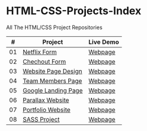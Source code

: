 # HTML-CSS-Projects-Index

All The HTML/CSS Project Repositories

|  #  | Project                                                                                 | Live Demo                                                           |
| :-: | --------------------------------------------------------------------------------------- | ------------------------------------------------------------------- |
| 01  | [Netflix Form](https://github.com/kadirzkaya/Netflix)                                   | [Webpage](https://kadirzkaya.github.io/Netflix/)                    |
| 02  | [Chechout Form](https://github.com/kadirzkaya/Checkout-Form)                            | [Webpage](https://kadirzkaya.github.io/Checkout-Form/)              |
| 03  | [Website Page Design](https://github.com/kadirzkaya/Website-Design)                     | [Webpage](https://kadirzkaya.github.io/Website-Design/)             |
| 04  | [Team Members Page](https://github.com/kadirzkaya/Team-Members-Page)                    | [Webpage](https://kadirzkaya.github.io/Team-Members-Page/)          |
| 05  | [Google Landing Page](https://github.com/kadirzkaya/Google-Landing-Page)                | [Webpage](https://kadirzkaya.github.io/Google-Landing-Page/)        |
| 06  | [Parallax Website](https://github.com/keremilhan/Parallax-Website)                      | [Webpage](https://keremilhan.github.io/Parallax-Website/)           |
| 07  | [Portfolio Website](https://github.com/keremilhan/portfolio-website)                    | [Webpage](https://keremilhan.github.io/portfolio-website/)          |
| 08  | [SASS Project](https://github.com/keremilhan/SASS-Project)                              | [Webpage](https://keremilhan.github.io/SASS-Project/)               |
